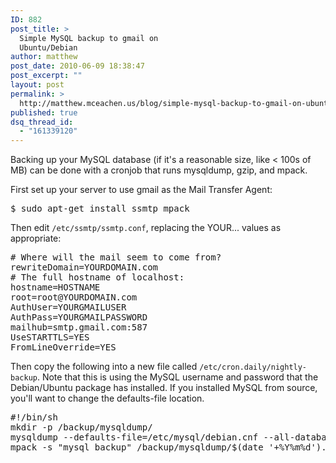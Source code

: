 ```yaml
---
ID: 882
post_title: >
  Simple MySQL backup to gmail on
  Ubuntu/Debian
author: matthew
post_date: 2010-06-09 18:38:47
post_excerpt: ""
layout: post
permalink: >
  http://matthew.mceachen.us/blog/simple-mysql-backup-to-gmail-on-ubuntudebian-882.html
published: true
dsq_thread_id:
  - "161339120"
---
```

Backing up your MySQL database (if it's a reasonable size, like &lt; 100s of MB) can be done with a cronjob that runs mysqldump, gzip, and mpack.

<!--more-->

First set up your server to use gmail as the Mail Transfer Agent:

<pre lang="bash">$ sudo apt-get install ssmtp mpack</pre>

Then edit <code>/etc/ssmtp/ssmtp.conf</code>, replacing the YOUR... values as appropriate:
<pre lang="bash"># Where will the mail seem to come from?
rewriteDomain=YOURDOMAIN.com
# The full hostname of localhost:
hostname=HOSTNAME
root=root@YOURDOMAIN.com
AuthUser=YOURGMAILUSER
AuthPass=YOURGMAILPASSWORD
mailhub=smtp.gmail.com:587
UseSTARTTLS=YES
FromLineOverride=YES</pre>

Then copy the following into a new file called <code>/etc/cron.daily/nightly-backup</code>. Note that this is using the MySQL username and password that the Debian/Ubuntu package has installed. If you installed MySQL from source, you'll want to change the defaults-file location.

<pre lang="bash">
#!/bin/sh
mkdir -p /backup/mysqldump/
mysqldump --defaults-file=/etc/mysql/debian.cnf --all-databases | gzip > /backup/mysqldump/$(date '+%Y%m%d').sql.gz
mpack -s "mysql backup" /backup/mysqldump/$(date '+%Y%m%d').sql.gz "YOURGMAILUSER"
</pre>